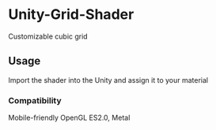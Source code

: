 # Unity-Grid-Shader
Customizable cubic grid


## Usage
Import the shader into the Unity and assign it to your material

### Compatibility
Mobile-friendly
OpenGL ES2.0, Metal
